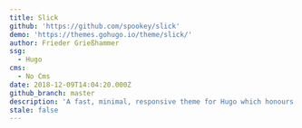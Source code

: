```yaml
---
title: Slick
github: 'https://github.com/spookey/slick'
demo: 'https://themes.gohugo.io/theme/slick/'
author: Frieder Grießhammer
ssg:
  - Hugo
cms:
  - No Cms
date: 2018-12-09T14:04:20.000Z
github_branch: master
description: 'A fast, minimal, responsive theme for Hugo which honours your privacy'
stale: false
---
```


